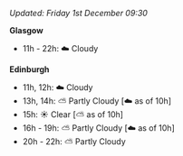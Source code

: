 *Updated: Friday 1st December 09:30*

**Glasgow**

* 11h - 22h: :cloud: Cloudy

**Edinburgh**

* 11h, 12h: :cloud: Cloudy
* 13h, 14h: :partly_sunny: Partly Cloudy [:cloud: as of 10h]
* 15h: :sunny: Clear [:partly_sunny: as of 10h]
* 16h - 19h: :partly_sunny: Partly Cloudy [:cloud: as of 10h]
* 20h - 22h: :partly_sunny: Partly Cloudy

